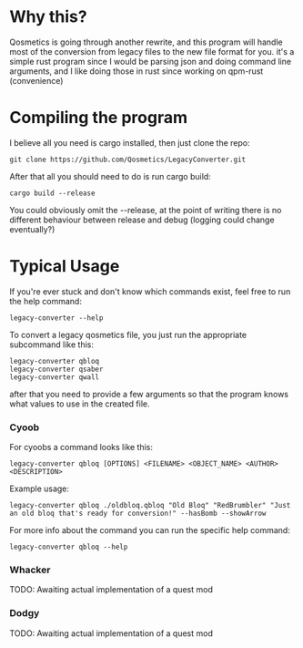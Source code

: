 # Why this?

Qosmetics is going through another rewrite, and this program will handle most of the conversion from legacy files to the new file format for you. it's a simple rust program since I would be parsing json and doing command line arguments, and I like doing those in rust since working on qpm-rust (convenience)

# Compiling the program

I believe all you need is cargo installed, then just clone the repo:

```
git clone https://github.com/Qosmetics/LegacyConverter.git
```

After that all you should need to do is run cargo build:

```
cargo build --release
```

You could obviously omit the --release, at the point of writing there is no different behaviour between release and debug (logging could change eventually?)

# Typical Usage

If you're ever stuck and don't know which commands exist, feel free to run the help command:

```
legacy-converter --help
```

To convert a legacy qosmetics file, you just run the appropriate subcommand like this:

```
legacy-converter qbloq
legacy-converter qsaber
legacy-converter qwall
```

after that you need to provide a few arguments so that the program knows what values to use in the created file.

### Cyoob

For cyoobs a command looks like this:

```
legacy-converter qbloq [OPTIONS] <FILENAME> <OBJECT_NAME> <AUTHOR> <DESCRIPTION>
```

Example usage:

```
legacy-converter qbloq ./oldbloq.qbloq "Old Bloq" "RedBrumbler" "Just an old bloq that's ready for conversion!" --hasBomb --showArrow 
```

For more info about the command you can run the specific help command:

```
legacy-converter qbloq --help
```

### Whacker

TODO: Awaiting actual implementation of a quest mod

### Dodgy

TODO: Awaiting actual implementation of a quest mod
